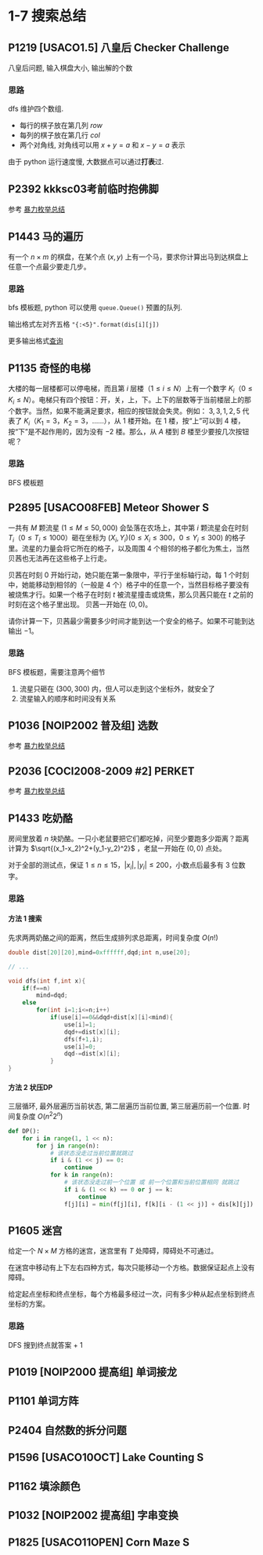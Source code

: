 # 1-7 搜索总结

## P1219	\[USACO1.5\] 八皇后 Checker Challenge

八皇后问题, 输入棋盘大小, 输出解的个数

### 思路

dfs 维护四个数组.
- 每行的棋子放在第几列 $row$
- 每列的棋子放在第几行 $col$
- 两个对角线, 对角线可以用 $x+y=a$ 和 $x-y=a$ 表示

由于 python 运行速度慢, 大数据点可以通过**打表**过.

## P2392	kkksc03考前临时抱佛脚

参考 [暴力枚举总结](../1-3_bruteforce/readme.md#p2392-kkksc03考前临时抱佛脚)

## P1443	马的遍历

有一个 $n \times m$ 的棋盘，在某个点 $(x, y)$ 上有一个马，要求你计算出马到达棋盘上任意一个点最少要走几步。

### 思路

bfs 模板题, python 可以使用 `queue.Queue()` 预置的队列.

输出格式左对齐五格 `"{:<5}".format(dis[i][j])`

更多输出格式[查询](https://docs.python.org/3/library/string.html)

## P1135	奇怪的电梯

大楼的每一层楼都可以停电梯，而且第 $i$ 层楼（$1 \le i \le N$）上有一个数字 $K_i$（$0 \le K_i \le N$）。电梯只有四个按钮：开，关，上，下。上下的层数等于当前楼层上的那个数字。当然，如果不能满足要求，相应的按钮就会失灵。例如： $3, 3, 1, 2, 5$ 代表了 $K_i$（$K_1=3$，$K_2=3$，……），从 $1$ 楼开始。在 $1$ 楼，按“上”可以到 $4$ 楼，按“下”是不起作用的，因为没有 $-2$ 楼。那么，从 $A$ 楼到 $B$ 楼至少要按几次按钮呢？

### 思路

BFS 模板题

## P2895	\[USACO08FEB\] Meteor Shower S

一共有 $M$ 颗流星 $(1\leq M\leq 50,000)$ 会坠落在农场上，其中第 $i$ 颗流星会在时刻 $T_i$（$0 \leq T _ i \leq 1000$）砸在坐标为 $(X_i,Y_i)(0\leq X_i\leq 300$，$0\leq Y_i\leq 300)$ 的格子里。流星的力量会将它所在的格子，以及周围 $4$ 个相邻的格子都化为焦土，当然贝茜也无法再在这些格子上行走。

贝茜在时刻 $0$ 开始行动，她只能在第一象限中，平行于坐标轴行动，每 $1$ 个时刻中，她能移动到相邻的（一般是 $4$ 个）格子中的任意一个，当然目标格子要没有被烧焦才行。如果一个格子在时刻 $t$ 被流星撞击或烧焦，那么贝茜只能在 $t$ 之前的时刻在这个格子里出现。 贝茜一开始在 $(0,0)$。

请你计算一下，贝茜最少需要多少时间才能到达一个安全的格子。如果不可能到达输出 $−1$。

### 思路

BFS 模板题，需要注意两个细节

1. 流星只砸在 $(300,300)$ 内，但人可以走到这个坐标外，就安全了
2. 流星输入的顺序和时间没有关系


## P1036	\[NOIP2002 普及组\] 选数

参考 [暴力枚举总结](../1-3_bruteforce/readme.md#p1036-noip2002-普及组-选数)

## P2036	\[COCI2008-2009 #2\] PERKET

参考 [暴力枚举总结](../1-3_bruteforce/readme.md#p2036-coci2008-2009-2-perket)

## P1433	吃奶酪

房间里放着 $n$ 块奶酪。一只小老鼠要把它们都吃掉，问至少要跑多少距离？距离计算为 $\sqrt{(x_1-x_2)^2+(y_1-y_2)^2}$ ，老鼠一开始在 $(0,0)$ 点处。

对于全部的测试点，保证 $1\leq n\leq 15$，$|x_i|, |y_i| \leq 200$，小数点后最多有 $3$ 位数字。

### 思路



#### 方法 1 搜索

先求两两奶酪之间的距离，然后生成排列求总距离，时间复杂度 $O(n!)$

```c++
double dist[20][20],mind=0xffffff,dqd;int n,use[20];

// ... 

void dfs(int f,int x){
	if(f==n)
		mind=dqd;
	else
		for(int i=1;i<=n;i++)
			if(use[i]==0&&dqd+dist[x][i]<mind){
				use[i]=1;
				dqd+=dist[x][i];
				dfs(f+1,i);
				use[i]=0;
				dqd-=dist[x][i];
			}
}
```
#### 方法 2 状压DP

三层循环, 最外层遍历当前状态, 第二层遍历当前位置, 第三层遍历前一个位置. 时间复杂度 $O(n^2 2^n)$

```python
def DP():
    for i in range(1, 1 << n):
        for j in range(n):
            # 该状态没走过当前位置就跳过
            if i & (1 << j) == 0:
                continue
            for k in range(n):
                # 该状态没走过前一个位置 或 前一个位置和当前位置相同 就跳过
                if i & (1 << k) == 0 or j == k:
                    continue
                f[j][i] = min(f[j][i], f[k][i - (1 << j)] + dis[k][j])
```

## P1605	迷宫

给定一个 $N \times M$ 方格的迷宫，迷宫里有 $T$ 处障碍，障碍处不可通过。

在迷宫中移动有上下左右四种方式，每次只能移动一个方格。数据保证起点上没有障碍。

给定起点坐标和终点坐标，每个方格最多经过一次，问有多少种从起点坐标到终点坐标的方案。

### 思路

DFS 搜到终点就答案 + 1

## P1019	\[NOIP2000 提高组\] 单词接龙



## P1101	单词方阵
## P2404	自然数的拆分问题
## P1596	\[USACO10OCT\] Lake Counting S
## P1162	填涂颜色
## P1032	\[NOIP2002 提高组\] 字串变换
## P1825	\[USACO11OPEN\] Corn Maze S